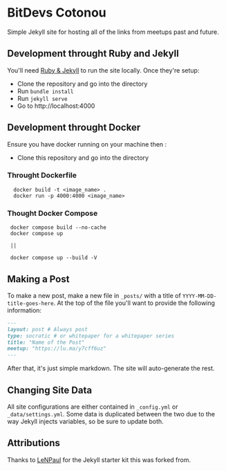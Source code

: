 # BitDevs Cotonou

Simple Jekyll site for hosting all of the links from meetups past and future.

## Development throught Ruby and Jekyll

You'll need [Ruby & Jekyll](https://jekyllrb.com/docs/installation/) to run the
site locally. Once they're setup:

- Clone the repository and go into the directory
- Run `bundle install`
- Run `jekyll serve`
- Go to http://localhost:4000

## Development throught Docker

Ensure you have docker running on your machine then :

- Clone this repository and go into the directory

### Throught Dockerfile

```
  docker build -t <image_name> .
  docker run -p 4000:4000 <image_name>
```

### Thought Docker Compose

```
 docker compose build --no-cache
 docker compose up

 ||

 docker compose up --build -V
```

## Making a Post

To make a new post, make a new file in `_posts/` with a title of
`YYYY-MM-DD-title-goes-here`. At the top of the file you'll want to provide the
following information:

```md
---
layout: post # Always post
type: socratic # or whitepaper for a whitepaper series
title: "Name of the Post"
meetup: "https://lu.ma/y7cff6uz"
---
```

After that, it's just simple markdown. The site will auto-generate the rest.

## Changing Site Data

All site configurations are either contained in `_config.yml` or
`_data/settings.yml`. Some data is duplicated between the two due to the way
Jekyll injects variables, so be sure to update both.

## Attributions

Thanks to [LeNPaul](https://github.com/LeNPaul/jekyll-starter-kit) for the
Jekyll starter kit this was forked from.
